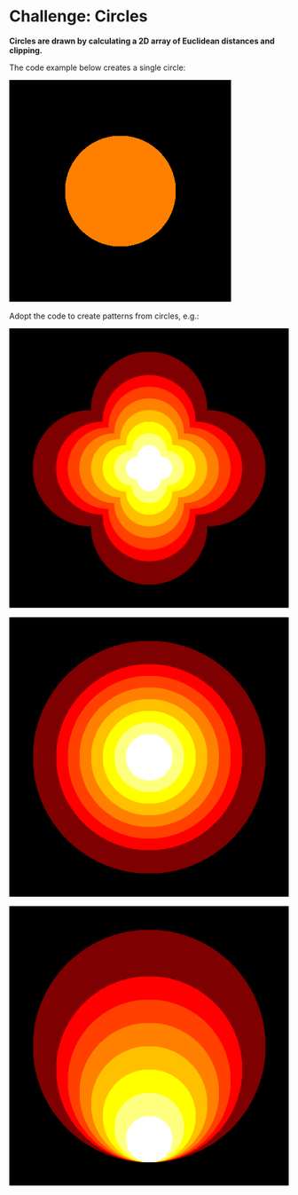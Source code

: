 
# Challenge: Circles

**Circles are drawn by calculating a 2D array of Euclidean distances and clipping.**

The code example below creates a single circle:

![](../images/circle.png)

Adopt the code to create patterns from circles, e.g.:

![](../images/circle_challenge.png)

![](../images/circle_challenge2.png)

![](../images/circle_challenge3.png)
